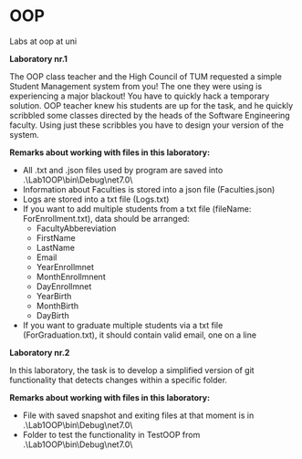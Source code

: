 # OOP
Labs at oop at uni

**Laboratory nr.1**

The OOP class teacher and the High Council of TUM requested a simple Student Management
system from you! The one they were using is experiencing a major blackout! You have to quickly hack a temporary
solution. OOP teacher knew his students are up for the task, and he quickly scribbled some classes
directed by the heads of the Software Engineering faculty. Using just these scribbles you have to design your version of the system.

**Remarks about working with files in this laboratory:**
- All .txt and .json files used by program are saved into .\Lab1OOP\bin\Debug\net7.0\
- Information about Faculties is stored into a json file (Faculties.json)
- Logs are stored into a txt file (Logs.txt)
- If you want to add multiple students from a txt file (fileName: ForEnrollment.txt), data should be arranged:
  * FacultyAbbereviation
  * FirstName
  * LastName
  * Email
  * YearEnrollmnet
  * MonthEnrollmnent
  * DayEnrollmnet
  * YearBirth
  * MonthBirth
  * DayBirth
- If you want to graduate multiple students via a txt file (ForGraduation.txt), it should contain valid email, one on a line

**Laboratory nr.2**

In this laboratory, the task is to develop a simplified version of git functionality that detects changes
within a specific folder.

**Remarks about working with files in this laboratory:**
- File with saved snapshot and exiting files at that moment is in .\Lab1OOP\bin\Debug\net7.0\
- Folder to test the functionality in TestOOP from .\Lab1OOP\bin\Debug\net7.0\
